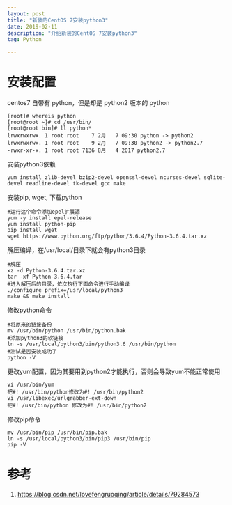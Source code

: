 ```yaml
---
layout: post
title: "新装的CentOS 7安装python3"
date: 2019-02-11
description: "介绍新装的CentOS 7安装python3"
tag: Python

---
```


# 安装配置
centos7 自带有 python，但是却是 python2 版本的 python
```
[root]# whereis python
[root@root ~]# cd /usr/bin/
[root@root bin]# ll python*
lrwxrwxrwx. 1 root root    7 2月   7 09:30 python -> python2
lrwxrwxrwx. 1 root root    9 2月   7 09:30 python2 -> python2.7
-rwxr-xr-x. 1 root root 7136 8月   4 2017 python2.7
```

安装python3依赖
```
yum install zlib-devel bzip2-devel openssl-devel ncurses-devel sqlite-devel readline-devel tk-devel gcc make
```

安装pip, wget, 下载python
```
#运行这个命令添加epel扩展源
yum -y install epel-release
yum install python-pip
pip install wget
wget https://www.python.org/ftp/python/3.6.4/Python-3.6.4.tar.xz
```

解压编译，在/usr/local/目录下就会有python3目录
```
#解压
xz -d Python-3.6.4.tar.xz
tar -xf Python-3.6.4.tar
#进入解压后的目录，依次执行下面命令进行手动编译
./configure prefix=/usr/local/python3
make && make install
```

修改python命令
```
#将原来的链接备份
mv /usr/bin/python /usr/bin/python.bak
#添加python3的软链接
ln -s /usr/local/python3/bin/python3.6 /usr/bin/python
#测试是否安装成功了
python -V
```

更改yum配置，因为其要用到python2才能执行，否则会导致yum不能正常使用
```
vi /usr/bin/yum
把#! /usr/bin/python修改为#! /usr/bin/python2
vi /usr/libexec/urlgrabber-ext-down
把#! /usr/bin/python 修改为#! /usr/bin/python2
```

修改pip命令 
```
mv /usr/bin/pip /usr/bin/pip.bak 
ln -s /usr/local/python3/bin/pip3 /usr/bin/pip
pip -V
```

# 参考
1. https://blog.csdn.net/lovefengruoqing/article/details/79284573